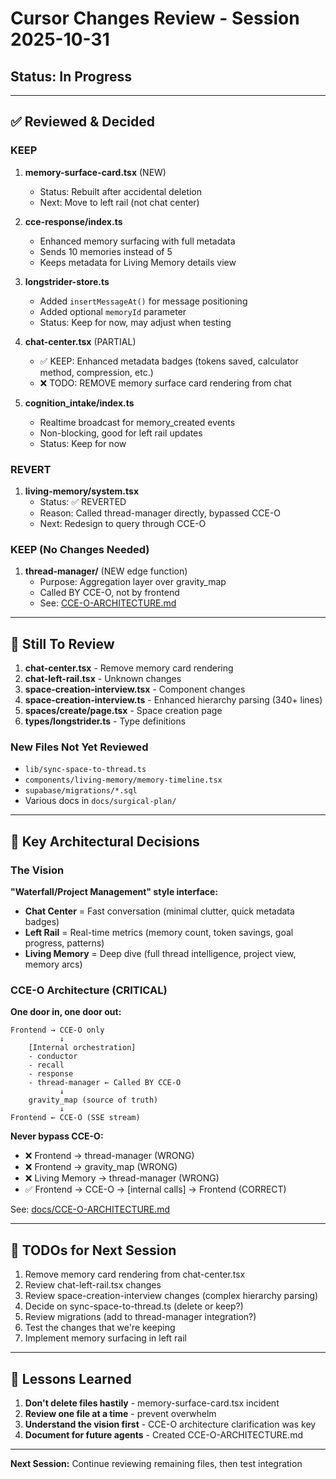 # Cursor Changes Review - Session 2025-10-31

## Status: In Progress

---

## ✅ Reviewed & Decided

### KEEP
1. **memory-surface-card.tsx** (NEW)
   - Status: Rebuilt after accidental deletion
   - Next: Move to left rail (not chat center)

2. **cce-response/index.ts**
   - Enhanced memory surfacing with full metadata
   - Sends 10 memories instead of 5
   - Keeps metadata for Living Memory details view

3. **longstrider-store.ts**
   - Added `insertMessageAt()` for message positioning
   - Added optional `memoryId` parameter
   - Status: Keep for now, may adjust when testing

4. **chat-center.tsx** (PARTIAL)
   - ✅ KEEP: Enhanced metadata badges (tokens saved, calculator method, compression, etc.)
   - ❌ TODO: REMOVE memory surface card rendering from chat

5. **cognition_intake/index.ts**
   - Realtime broadcast for memory_created events
   - Non-blocking, good for left rail updates
   - Status: Keep for now

### REVERT
1. **living-memory/system.tsx**
   - Status: ✅ REVERTED
   - Reason: Called thread-manager directly, bypassed CCE-O
   - Next: Redesign to query through CCE-O

### KEEP (No Changes Needed)
1. **thread-manager/** (NEW edge function)
   - Purpose: Aggregation layer over gravity_map
   - Called BY CCE-O, not by frontend
   - See: [CCE-O-ARCHITECTURE.md](CCE-O-ARCHITECTURE.md)

---

## 🔄 Still To Review

1. **chat-center.tsx** - Remove memory card rendering
2. **chat-left-rail.tsx** - Unknown changes
3. **space-creation-interview.tsx** - Component changes
4. **space-creation-interview.ts** - Enhanced hierarchy parsing (340+ lines)
5. **spaces/create/page.tsx** - Space creation page
6. **types/longstrider.ts** - Type definitions

### New Files Not Yet Reviewed
- `lib/sync-space-to-thread.ts`
- `components/living-memory/memory-timeline.tsx`
- `supabase/migrations/*.sql`
- Various docs in `docs/surgical-plan/`

---

## 🎯 Key Architectural Decisions

### The Vision
**"Waterfall/Project Management" style interface:**
- **Chat Center** = Fast conversation (minimal clutter, quick metadata badges)
- **Left Rail** = Real-time metrics (memory count, token savings, goal progress, patterns)
- **Living Memory** = Deep dive (full thread intelligence, project view, memory arcs)

### CCE-O Architecture (CRITICAL)
**One door in, one door out:**
```
Frontend → CCE-O only
           ↓
    [Internal orchestration]
    - conductor
    - recall
    - response
    - thread-manager ← Called BY CCE-O
           ↓
    gravity_map (source of truth)
           ↓
Frontend ← CCE-O (SSE stream)
```

**Never bypass CCE-O:**
- ❌ Frontend → thread-manager (WRONG)
- ❌ Frontend → gravity_map (WRONG)
- ❌ Living Memory → thread-manager (WRONG)
- ✅ Frontend → CCE-O → [internal calls] → Frontend (CORRECT)

See: [docs/CCE-O-ARCHITECTURE.md](CCE-O-ARCHITECTURE.md)

---

## 📝 TODOs for Next Session

1. Remove memory card rendering from chat-center.tsx
2. Review chat-left-rail.tsx changes
3. Review space-creation-interview changes (complex hierarchy parsing)
4. Decide on sync-space-to-thread.ts (delete or keep?)
5. Review migrations (add to thread-manager integration?)
6. Test the changes that we're keeping
7. Implement memory surfacing in left rail

---

## 🚨 Lessons Learned

1. **Don't delete files hastily** - memory-surface-card.tsx incident
2. **Review one file at a time** - prevent overwhelm
3. **Understand the vision first** - CCE-O architecture clarification was key
4. **Document for future agents** - Created CCE-O-ARCHITECTURE.md

---

**Next Session:** Continue reviewing remaining files, then test integration
